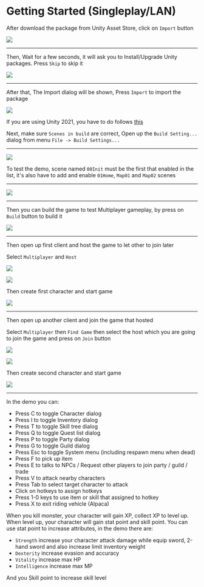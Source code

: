 # Getting Started (Singleplay/LAN)

After download the package from Unity Asset Store, click on `Import` button

![](../images/101/001.png)

* * *

Then, Wait for a few seconds, it will ask you to Install/Upgrade Unity packages. Press `Skip` to skip it

![](../images/101/002.png)


* * *

After that, The Import dialog will be shown, Press `Import` to import the package

![](../images/101/003.png)

If you are using Unity 2021, you have to do follows [this](pages/151-working-with-2021.md)

Next, make sure `Scenes in build` are correct, Open up the `Build Setting...` dialog from menu `File -> Build Settings...` 

* * *

![](../images/101/004.png)

To test the demo, scene named `00Init` must be the first that enabled in the list, it's also have to add and enable `01Home`, `Map01` and `Map02` scenes

* * *

![](../images/101/005.png)

* * *

Then you can build the game to test Multiplayer gameplay, by press on `Build` button to build it

![](../images/101/006.png)


* * *

Then open up first client and host the game to let other to join later

Select `Multiplayer` and `Host`

![](../images/101/007.png)

![](../images/101/008.png)

Then create first character and start game

![](../images/101/009.png)

* * *

Then open up another client and join the game that hosted

Select `Multiplayer` then `Find Game` then select the host which you are going to join the game and press on `Join` button

![](../images/101/010.png)

![](../images/101/011.png)

Then create second character and start game

![](../images/101/012.png)

* * *

In the demo you can:

*   Press C to toggle Character dialog
*   Press I to toggle Inventory dialog
*   Press T to toggle Skill tree dialog
*   Press Q to toggle Quest list dialog
*   Press P to toggle Party dialog
*   Press G to toggle Guild dialog
*   Press Esc to toggle System menu (including respawn menu when dead)
*   Press F to pick up item
*   Press E to talks to NPCs / Request other players to join party / guild / trade
*   Press V to attack nearby characters
*   Press Tab to select target character to attack
*   Click on hotkeys to assign hotkeys
*   Press 1-0 keys to use item or skill that assigned to hotkey
*   Press X to exit riding vehicle (Alpaca)

When you kill monster, your character will gain XP, collect XP to level up. When level up, your character will gain stat point and skill point. You can use stat point to increase attributes, in the demo there are:

*   `Strength` increase your character attack damage while equip sword, 2-hand sword and also increase limit inventory weight
*   `Dexterity` increase evasion and accuracy
*   `Vitality` increase max HP
*   `Intelligence` increase max MP

And you Skill point to increase skill level